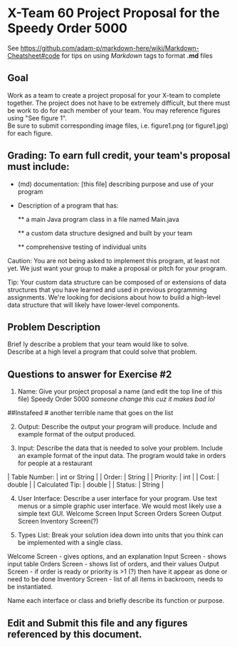 # X-Team 60 Project Proposal for the Speedy Order 5000

See https://github.com/adam-p/markdown-here/wiki/Markdown-Cheatsheet#code for tips on using *Markdown* tags to format __.md__ files

## Goal

Work as a team to create a project proposal for your X-team to complete together.
The project does not have to be extremely difficult,
but there must be work to do for each member of your team.
You may reference figures using "See figure 1".  
Be sure to submit corresponding image files, i.e. figure1.png (or figure1.jpg) for each figure.

## Grading: To earn full credit, your team's proposal must include:

* (md) documentation: [this file] describing purpose and use of your program

* Description of a program that has:

  ** a main Java program class in a file named Main.java
  
  ** a custom data structure designed and built by your team
  
  ** comprehensive testing of individual units
  
 Caution: You are not being asked to implement this program, at least not yet. 
 We just want your group to make a proposal or pitch for your program.
 
 Tip: Your custom data structure can be composed of or extensions of data structures that you have learned and used in previous programming assignments.  We're looking for decisions about how to build a high-level data structure that will likely have lower-level components.

## Problem Description

Brief ly describe a problem that your team would like to solve.  
Describe at a high level a program that could solve that problem.

## Questions to answer for Exercise #2

1. Name: Give your project proposal a name (and edit the top line of this file)
Speedy Order 5000 *someone change this cuz it makes bad lol*

##Instafeed # another terrible name that goes on the list

2. Output: Describe the output your program will produce.  Include and example format of the output produced.



3. Input: Describe the data that is needed to solve your problem. Include an example format of the input data.
The program would take in orders for people at a restaurant 

| Table Number:   |   int or String     |
| Order:          |   String            |
| Priority:       |   int     |
| Cost:           |   double  |
| Calculated Tip: |   double  |
| Status:         |   String  | 

4. User Interface: Describe a user interface for your program.  Use text menus or a simple graphic user interface.
We would most likely use a simple text GUI. 
Welcome Screen
Input Screen
Orders Screen
Output Screen
Inventory Screen(?)

5. Types List: Break your solution idea down into units that you think can be implemented with a single class.

Welcome Screen - gives options, and an explanation
Input Screen - shows input table
Orders Screen - shows list of orders, and their values
Output Screen - if order is ready or priority is >1 (?) then have it appear as done or need to be done
Inventory Screen - list of all items in backroom, needs to be instantiated. 

Name each interface or class and briefly describe its function or purpose.


## Edit and Submit this file and any figures referenced by this document.

